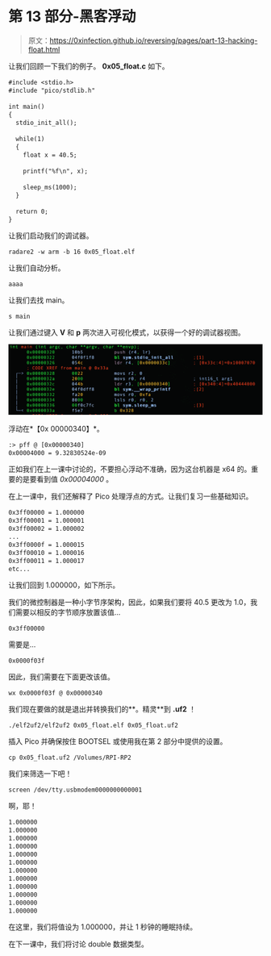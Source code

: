 # 第 13 部分-黑客浮动

> 原文：<https://0xinfection.github.io/reversing/pages/part-13-hacking-float.html>

让我们回顾一下我们的例子。 **0x05_float.c** 如下。

```
#include <stdio.h>
#include "pico/stdlib.h"

int main() 
{
  stdio_init_all();

  while(1) 
  {
    float x = 40.5;

    printf("%f\n", x); 

    sleep_ms(1000);
  }

  return 0;
}

```

让我们启动我们的调试器。

```
radare2 -w arm -b 16 0x05_float.elf

```

让我们自动分析。

```
aaaa

```

让我们去找 main。

```
s main

```

让我们通过键入 **V** 和 **p** 两次进入可视化模式，以获得一个好的调试器视图。

![](img/da3b33fe3d0c6d633b4d6c48df218f4f.png)

浮动在*【0x 00000340】*。

```
:> pff @ [0x00000340]
0x00004000 = 9.32830524e-09

```

正如我们在上一课中讨论的，不要担心浮动不准确，因为这台机器是 x64 的。重要的是要看到值 *0x00004000* 。

在上一课中，我们还解释了 Pico 处理浮点的方式。让我们复习一些基础知识。

```
0x3ff00000 = 1.000000
0x3ff00001 = 1.000001
0x3ff00002 = 1.000002
...
0x3ff0000f = 1.000015
0x3ff00010 = 1.000016
0x3ff00011 = 1.000017
etc...

```

让我们回到 1.000000，如下所示。

我们的微控制器是一种小字节序架构，因此，如果我们要将 40.5 更改为 1.0，我们需要以相反的字节顺序放置该值...

```
0x3ff00000

```

需要是...

```
0x0000f03f

```

因此，我们需要在下面更改该值。

```
wx 0x0000f03f @ 0x00000340

```

我们现在要做的就是退出并转换我们的**。精灵**到 **.uf2** ！

```
./elf2uf2/elf2uf2 0x05_float.elf 0x05_float.uf2

```

插入 Pico 并确保按住 BOOTSEL 或使用我在第 2 部分中提供的设置。

```
cp 0x05_float.uf2 /Volumes/RPI-RP2

```

我们来筛选一下吧！

```
screen /dev/tty.usbmodem0000000000001

```

啊，耶！

```
1.000000
1.000000
1.000000
1.000000
1.000000
1.000000
1.000000
1.000000
1.000000
1.000000
1.000000
1.000000

```

在这里，我们将值设为 1.000000，并让 1 秒钟的睡眠持续。

在下一课中，我们将讨论 double 数据类型。